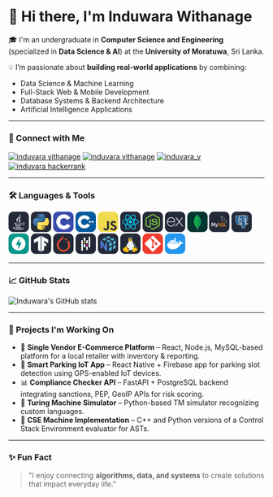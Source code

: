 # 👋 Hi there, I'm Induwara Withanage  

🎓 I'm an undergraduate in **Computer Science and Engineering** (specialized in **Data Science & AI**) at the **University of Moratuwa**, Sri Lanka.  

💡 I’m passionate about **building real-world applications** by combining:  
- Data Science & Machine Learning  
- Full-Stack Web & Mobile Development  
- Database Systems & Backend Architecture  
- Artificial Intelligence Applications  

---

### 🔗 Connect with Me  

<p align="left">
<a href="https://www.linkedin.com/in/induvara-vithanage/" target="blank"><img align="center" src="https://raw.githubusercontent.com/rahuldkjain/github-profile-readme-generator/master/src/images/icons/Social/linked-in-alt.svg" alt="induvara vithanage" height="30" width="40" /></a>
<a href="https://fb.com/induvara.vithanage" target="blank"><img align="center" src="https://raw.githubusercontent.com/rahuldkjain/github-profile-readme-generator/master/src/images/icons/Social/facebook.svg" alt="induvara vithanage" height="30" width="40" /></a>
<a href="https://instagram.com/induvara_v" target="blank"><img align="center" src="https://raw.githubusercontent.com/rahuldkjain/github-profile-readme-generator/master/src/images/icons/Social/instagram.svg" alt="induvara_v" height="30" width="40" /></a>
<a href="https://www.hackerrank.com/Themiya1998" target="blank"><img align="center" src="https://raw.githubusercontent.com/rahuldkjain/github-profile-readme-generator/master/src/images/icons/Social/hackerrank.svg" alt="induvara hackerrank" height="30" width="40" /></a>
</p>

---

### 🛠️ Languages & Tools  

<p align="left">
  <img src="https://github.com/tandpfun/skill-icons/raw/main/icons/Java-Dark.svg" alt="Java" width="40" height="40"/>
  <img src="https://github.com/tandpfun/skill-icons/raw/main/icons/Python-Dark.svg" alt="Python" width="40" height="40"/>
  <img src="https://github.com/tandpfun/skill-icons/raw/main/icons/C.svg" alt="C" width="40" height="40"/>
  <img src="https://github.com/tandpfun/skill-icons/raw/main/icons/CPP.svg" alt="C++" width="40" height="40"/>
  <img src="https://github.com/tandpfun/skill-icons/raw/main/icons/JavaScript.svg" alt="JavaScript" width="40" height="40"/>
  <img src="https://github.com/tandpfun/skill-icons/raw/main/icons/React-Dark.svg" alt="React" width="40" height="40"/>
  <img src="https://github.com/tandpfun/skill-icons/raw/main/icons/NodeJS-Dark.svg" alt="NodeJS" width="40" height="40"/>
  <img src="https://github.com/tandpfun/skill-icons/raw/main/icons/ExpressJS-Dark.svg" alt="Express" width="40" height="40"/>
  <img src="https://github.com/tandpfun/skill-icons/raw/main/icons/MongoDB.svg" alt="MongoDB" width="40" height="40"/>
  <img src="https://github.com/tandpfun/skill-icons/raw/main/icons/MySQL-Dark.svg" alt="MySQL" width="40" height="40"/>
  <img src="https://github.com/tandpfun/skill-icons/raw/main/icons/PostgreSQL-Dark.svg" alt="Postgres" width="40" height="40"/>
  <img src="https://github.com/tandpfun/skill-icons/raw/main/icons/FastAPI.svg" alt="FastAPI" width="40" height="40"/>
  <img src="https://github.com/tandpfun/skill-icons/raw/main/icons/TensorFlow-Dark.svg" alt="TensorFlow" width="40" height="40"/>
  <img src="https://github.com/tandpfun/skill-icons/raw/main/icons/PyTorch-Dark.svg" alt="PyTorch" width="40" height="40"/>
  <img src="https://github.com/tandpfun/skill-icons/raw/main/icons/Pandas-Dark.svg" alt="Pandas" width="40" height="40"/>
  <img src="https://github.com/tandpfun/skill-icons/raw/main/icons/Numpy-Dark.svg" alt="NumPy" width="40" height="40"/>
  <img src="https://github.com/tandpfun/skill-icons/raw/main/icons/Linux-Dark.svg" alt="Linux" width="40" height="40"/>
  <img src="https://github.com/tandpfun/skill-icons/raw/main/icons/Git.svg" alt="Git" width="40" height="40"/>
  <img src="https://github.com/tandpfun/skill-icons/raw/main/icons/Docker.svg" alt="Docker" width="40" height="40"/>
</p>

---

### 📈 GitHub Stats  

<p align="left">
  <img src="https://github-readme-stats.vercel.app/api?username=induvara&show_icons=true&theme=default" alt="Induwara's GitHub stats" />
</p>

---

### 🚀 Projects I'm Working On  

- 🛒 **Single Vendor E-Commerce Platform** – React, Node.js, MySQL-based platform for a local retailer with inventory & reporting.  
- 📱 **Smart Parking IoT App** – React Native + Firebase app for parking slot detection using GPS-enabled IoT devices.  
- 📊 **Compliance Checker API** – FastAPI + PostgreSQL backend integrating sanctions, PEP, GeoIP APIs for risk scoring.  
- 🤖 **Turing Machine Simulator** – Python-based TM simulator recognizing custom languages.  
- 🧮 **CSE Machine Implementation** – C++ and Python versions of a Control Stack Environment evaluator for ASTs.  

---

### ✨ Fun Fact  

> "I enjoy connecting **algorithms, data, and systems** to create solutions that impact everyday life."  
